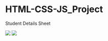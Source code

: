 # HTML-CSS-JS_Project
Student Details Sheet

![](https://user-images.githubusercontent.com/68815149/140636486-7cebee57-a0b9-4093-9c74-c85d70fc0d58.png)
![](https://user-images.githubusercontent.com/68815149/140636524-5263611d-ddc9-4ea9-9c05-ffe891e4c89e.png)
